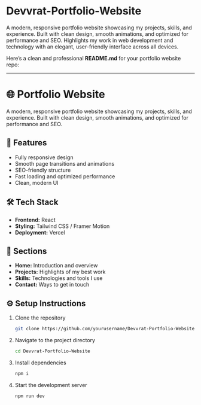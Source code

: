 # Devvrat-Portfolio-Website
A modern, responsive portfolio website showcasing my projects, skills, and experience. Built with clean design, smooth animations, and optimized for performance and SEO. Highlights my work in web development and technology with an elegant, user-friendly interface across all devices.



Here’s a clean and professional **README.md** for your portfolio website repo:

---

# 🌐 Portfolio Website

A modern, responsive portfolio website showcasing my projects, skills, and experience. Built with clean design, smooth animations, and optimized for performance and SEO.

## 🚀 Features

* Fully responsive design
* Smooth page transitions and animations
* SEO-friendly structure
* Fast loading and optimized performance
* Clean, modern UI

## 🛠️ Tech Stack

* **Frontend:** React
* **Styling:** Tailwind CSS / Framer Motion
* **Deployment:** Vercel 

## 📂 Sections

* **Home:** Introduction and overview
* **Projects:** Highlights of my best work
* **Skills:** Technologies and tools I use
* **Contact:** Ways to get in touch

## ⚙️ Setup Instructions

1. Clone the repository

   ```bash
   git clone https://github.com/yourusername/Devvrat-Portfolio-Website
   ```
2. Navigate to the project directory

   ```bash
   cd Devvrat-Portfolio-Website
   ```
3. Install dependencies

   ```bash
   npm i
   ```
4. Start the development server

   ```bash
   npm run dev
   ```

